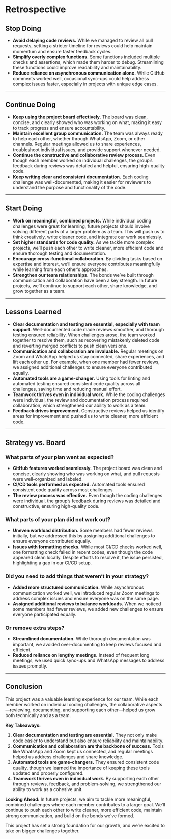 # Retrospective

## Stop Doing

- **Avoid delaying code reviews.** While we managed to review all pull
  requests, setting a stricter timeline for reviews could help maintain
  momentum and ensure faster feedback cycles.
- **Simplify overly complex functions.** Some functions included multiple
  checks and assertions, which made them harder to debug. Streamlining these
  functions could improve readability and maintainability.
- **Reduce reliance on asynchronous communication alone.** While GitHub
  comments worked well, occasional sync-ups could help address complex issues
  faster, especially in projects with unique edge cases.

---

## Continue Doing

- **Keep using the project board effectively.** The board was clean, concise,
  and clearly showed who was working on what, making it easy to track progress
  and ensure accountability.
- **Maintain excellent group communication.** The team was always ready to
  help each other, whether through WhatsApp, Zoom, or other channels. Regular
  meetings allowed us to share experiences, troubleshoot individual issues,
  and provide support whenever needed.
- **Continue the constructive and collaborative review process.** Even though
  each member worked on individual challenges, the group’s feedback during
  reviews was detailed and helpful, ensuring high-quality code.
- **Keep writing clear and consistent documentation.** Each coding challenge
  was well-documented, making it easier for reviewers to understand the
  purpose and functionality of the code.

---

## Start Doing

- **Work on meaningful, combined projects.** While individual coding
  challenges were great for learning, future projects should involve solving
  different parts of a larger problem as a team. This will push us to think
  creatively, write cleaner code, and integrate our work seamlessly.
- **Set higher standards for code quality.** As we tackle more complex
  projects, we’ll push each other to write cleaner, more efficient code and
  ensure thorough testing and documentation.
- **Encourage cross-functional collaboration.** By dividing tasks based on
  expertise and interest, we’ll ensure everyone contributes meaningfully while
  learning from each other’s approaches.
- **Strengthen our team relationships.** The bonds we’ve built through
  communication and collaboration have been a key strength. In future
  projects, we’ll continue to support each other, share knowledge, and grow
  together as a team.

---

## Lessons Learned

- **Clear documentation and testing are essential, especially with team
  support.** Well-documented code made reviews smoother, and thorough testing
  ensured reliability. When challenges arose, the team worked together to
  resolve them, such as recovering mistakenly deleted code and reverting
  merged conflicts to push clean versions.
- **Communication and collaboration are invaluable.** Regular meetings on
  Zoom and WhatsApp helped us stay connected, share experiences, and lift each
  other up. For example, when one member had fewer reviews, we assigned
  additional challenges to ensure everyone contributed equally.
- **Automated tools are a game-changer.** Using tools for linting and
  automated testing ensured consistent code quality across all challenges,
  saving time and reducing manual effort.
- **Teamwork thrives even in individual work.** While the coding challenges
  were individual, the review and documentation process required
  collaboration, which strengthened our ability to work as a team.
- **Feedback drives improvement.** Constructive reviews helped us identify
  areas for improvement and pushed us to write cleaner, more efficient code.

---

## Strategy vs. Board

### What parts of your plan went as expected?

- **GitHub features worked seamlessly.** The project board was clean and
  concise, clearly showing who was working on what, and pull requests were
  well-organized and labeled.
- **CI/CD tools performed as expected.** Automated tools ensured consistent
  code quality across most challenges.
- **The review process was effective.** Even though the coding challenges were
  individual, the group’s feedback during reviews was detailed and
  constructive, ensuring high-quality code.

### What parts of your plan did not work out?

- **Uneven workload distribution.** Some members had fewer reviews initially,
  but we addressed this by assigning additional challenges to ensure everyone
  contributed equally.
- **Issues with formatting checks.** While most CI/CD checks worked well, one
  formatting check failed in recent codes, even though the code appeared clean
  locally. Despite efforts to resolve it, the issue persisted, highlighting a
  gap in our CI/CD setup.

### Did you need to add things that weren’t in your strategy?

- **Added more structured communication.** While asynchronous communication
  worked well, we introduced regular Zoom meetings to address complex issues
  and ensure everyone was on the same page.
- **Assigned additional reviews to balance workloads.** When we noticed some
  members had fewer reviews, we added new challenges to ensure everyone
  participated equally.

### Or remove extra steps?

- **Streamlined documentation.** While thorough documentation was important,
  we avoided over-documenting to keep reviews focused and efficient.
- **Reduced reliance on lengthy meetings.** Instead of frequent long meetings,
  we used quick sync-ups and WhatsApp messages to address issues promptly.

---

## Conclusion

This project was a valuable learning experience for our team. While each
member worked on individual coding challenges, the collaborative
aspects—reviewing, documenting, and supporting each other—helped us grow both
technically and as a team.

**Key Takeaways:**

1. **Clear documentation and testing are essential.** They not only make code
   easier to understand but also ensure reliability and maintainability.
2. **Communication and collaboration are the backbone of success.** Tools like
   WhatsApp and Zoom kept us connected, and regular meetings helped us address
   challenges and share knowledge.
3. **Automated tools are game-changers.** They ensured consistent code
   quality, though we learned the importance of keeping these tools updated
   and properly configured.
4. **Teamwork thrives even in individual work.** By supporting each other
   through reviews, feedback, and problem-solving, we strengthened our ability
   to work as a cohesive unit.

**Looking Ahead:**
In future projects, we aim to tackle more meaningful, combined challenges
where each member contributes to a larger goal. We’ll continue to push each
other to write cleaner, more efficient code, maintain strong communication,
and build on the bonds we’ve formed.

This project has set a strong foundation for our growth, and we’re excited to
take on bigger challenges together.
